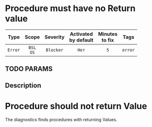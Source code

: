 # Procedure must have no Return value

| Type | Scope | Severity | Activated<br/>by default | Minutes<br/>to fix | Tags |
| :-: | :-: | :-: | :-: | :-: | :-: |
| `Error` | `BSL`<br/>`OS` | `Blocker` | `Нет` | `5` | `error` |


## TODO PARAMS

## Description

# Procedure should not return Value

The diagnostics finds procedures with returning Values.
